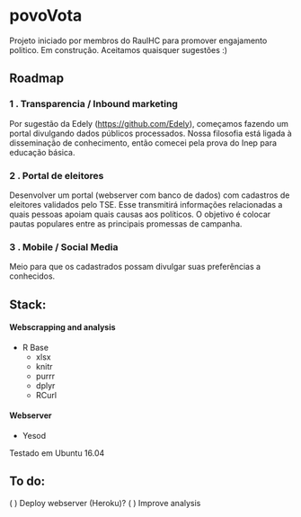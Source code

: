 # povoVota

Projeto iniciado por membros do RaulHC para promover engajamento politico. Em construção. Aceitamos quaisquer sugestões :)

## Roadmap
### 1 . Transparencia / Inbound marketing
Por sugestão da Edely (https://github.com/Edely), começamos fazendo um portal divulgando dados públicos processados.
Nossa filosofia está ligada à disseminação de conhecimento, então comecei pela prova do Inep para educação básica.

### 2 . Portal de eleitores
Desenvolver um portal (webserver com banco de dados) com cadastros de eleitores validados pelo TSE.
Esse transmitirá informações relacionadas a quais pessoas apoiam quais causas aos políticos. O objetivo é colocar pautas populares entre as principais promessas de campanha.

### 3 . Mobile / Social Media
Meio para que os cadastrados possam divulgar suas preferências a conhecidos.

## Stack:
#### Webscrapping and analysis 
* R Base
    * xlsx
    * knitr
    * purrr
    * dplyr
    * RCurl
#### Webserver
* Yesod

Testado em Ubuntu 16.04

## To do:
( ) Deploy webserver (Heroku)?
( ) Improve analysis 

